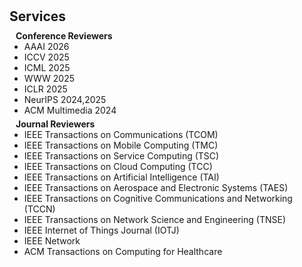 <h1 id="services"></h1>

<h2 style="margin: 30px 0px 10px;">Services</h2>

<h4 style="margin:0 10px 0;">Conference Reviewers</h4>

<ul style="margin:0 0 5px;">
  <li>AAAI 2026</li>
  <li>ICCV 2025</li>
  <li>ICML 2025</li>
  <li>WWW 2025</li>
  <li>ICLR 2025</li>
  <li>NeurIPS 2024,2025</li>
  <li>ACM Multimedia 2024</li>
</ul>

<h4 style="margin:0 10px 0;">Journal Reviewers</h4>

<ul style="margin:0 0 5px;">
  <li>IEEE Transactions on Communications (TCOM)</li>
  <li>IEEE Transactions on Mobile Computing (TMC)</li>
  <li>IEEE Transactions on Service Computing  (TSC)</li>
  <li>IEEE Transactions on Cloud Computing  (TCC)</li>
  <li>IEEE Transactions on Artificial Intelligence  (TAI)</li>
  <li>IEEE Transactions on Aerospace and Electronic Systems  (TAES)</li>
  <li>IEEE Transactions on Cognitive Communications and Networking  (TCCN)</li>
  <li>IEEE Transactions on Network Science and Engineering  (TNSE)</li>
  <li>IEEE Internet of Things Journal  (IOTJ)</li>
  <li>IEEE Network</li>
  <li>ACM Transactions on Computing for Healthcare</li>
</ul>
